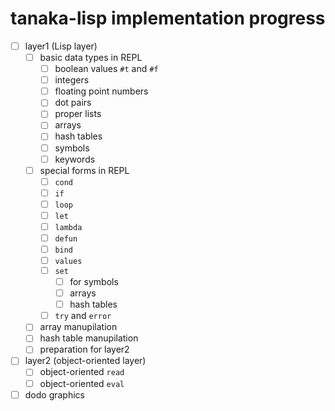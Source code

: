 # tanaka-lisp implementation progress

- [ ] layer1 (Lisp layer)
    - [ ] basic data types in REPL
        - [ ] boolean values `#t` and `#f`
        - [ ] integers
        - [ ] floating point numbers
        - [ ] dot pairs
        - [ ] proper lists
        - [ ] arrays
        - [ ] hash tables
        - [ ] symbols
        - [ ] keywords
    - [ ] special forms in REPL
        - [ ] `cond`
        - [ ] `if`
        - [ ] `loop`
        - [ ] `let`
        - [ ] `lambda`
        - [ ] `defun`
        - [ ] `bind`
        - [ ] `values`
        - [ ] `set`
            - [ ] for symbols
            - [ ] arrays
            - [ ] hash tables
        - [ ] `try` and `error`
    - [ ] array manupilation
    - [ ] hash table manupilation
    - [ ] preparation for layer2
- [ ] layer2 (object-oriented layer)
    - [ ] object-oriented `read`
    - [ ] object-oriented `eval`
- [ ] dodo graphics
